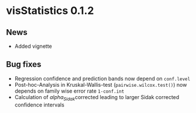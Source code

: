 # visStatistics 0.1.2

## News

-   Added vignette

## Bug fixes

-   Regression confidence and prediction bands now depend on `conf.level`
-   Post-hoc-Analysis in Kruskal-Wallis-test (`pairwise.wilcox.test()`) now depends on family wise error rate `1-conf.int`
-   Calculation of $alpha_{Sidak}$corrected leading to larger Sidak corrected confidence intervals 
